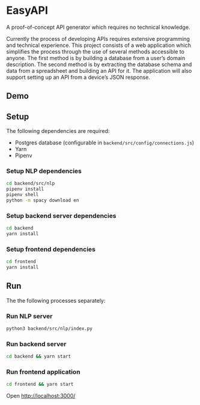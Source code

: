 # EasyAPI

A proof-of-concept API generator which requires no technical knowledge.

Currently the process of developing APIs requires extensive programming and technical experience. This project consists of a web application which simplifies the process through the use of several methods accessible to anyone. The first method is by building a database from a user’s domain description. The second method is by extracting the database schema and data from a spreadsheet and building an API for it. The application will also support setting up an API from a device’s JSON response.

## Demo



## Setup

The following dependencies are required:

- Postgres database (configurable in `backend/src/config/connections.js`)
- Yarn
- Pipenv


### Setup NLP dependencies

```bash
cd backend/src/nlp
pipenv install
pipenv shell
python -m spacy download en
```

### Setup backend server dependencies

```bash
cd backend
yarn install
```

### Setup frontend dependencies

```bash
cd frontend
yarn install
```

## Run

The the following processes separately:

### Run NLP server
```bash
python3 backend/src/nlp/index.py
```

### Run backend server
```bash
cd backend && yarn start
```

### Run frontend application
```bash
cd frontend && yarn start
```

Open <http://localhost:3000/>
